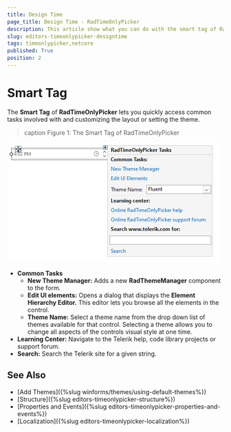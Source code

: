 ```yaml
---
title: Design Time
page_title: Design Time - RadTimeOnlyPicker
description: This article show what you can do with the smart tag of RadTimeOnlyPicker.
slug: editors-timeonlypicker-designtime
tags: timeonlypicker,netcore
published: True
position: 2
---
```


# Smart Tag

The __Smart Tag__ of __RadTimeOnlyPicker__ lets you quickly access common tasks involved with and customizing the layout or setting the theme.

>caption Figure 1: The Smart Tag of RadTimeOnlyPicker

![WinForms RadTimeOnlyPicker Smart Tag](images/editors-timeonlypicker-designtime001.png)        

* __Common Tasks__
    - __New Theme Manager:__ Adds a new __RadThemeManager__ component to the form.
    - __Edit UI elements:__ Opens a dialog that displays the __Element Hierarchy Editor.__ This editor lets you browse all the elements in the control.
    - __Theme Name:__ Select a theme name from the drop down list of themes available for that control. Selecting a theme allows you to change all aspects of the controls visual style at one time.
* __Learning Center:__ Navigate to the Telerik help, code library projects or support forum.
* __Search:__ Search the Telerik site for a given string.

## See Also

* [Add Themes]({%slug winforms/themes/using-default-themes%})
* [Structure]({%slug editors-timeonlypicker-structure%})
* [Properties and Events]({%slug editors-timeonlypicker-properties-and-events%})
* [Localization]({%slug editors-timeonlypicker-localization%})
